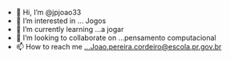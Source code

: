 - 👋 Hi, I’m @jpjoao33
- 👀 I’m interested in ... Jogos
- 🌱 I’m currently learning ...a jogar
- 💞️ I’m looking to collaborate on ...pensamento computacional
- 📫 How to reach me ...Joao.pereira.cordeiro@escola.pr.gov.br

<!---
jpjoao33/jpjoao33 is a ✨ special ✨ repository because its `README.md` (this file) appears on your GitHub profile.
You can click the Preview link to take a look at your changes.
--->
